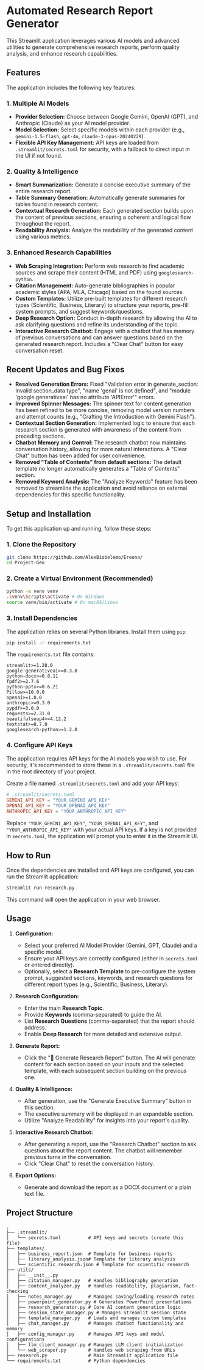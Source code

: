 # Automated Research Report Generator

This Streamlit application leverages various AI models and advanced utilities to generate comprehensive research reports, perform quality analysis, and enhance research capabilities.

## Features

The application includes the following key features:

### 1. Multiple AI Models
- **Provider Selection:** Choose between Google Gemini, OpenAI (GPT), and Anthropic (Claude) as your AI model provider.
- **Model Selection:** Select specific models within each provider (e.g., `gemini-1.5-flash`, `gpt-4o`, `claude-3-opus-20240229`).
- **Flexible API Key Management:** API keys are loaded from `.streamlit/secrets.toml` for security, with a fallback to direct input in the UI if not found.

### 2. Quality & Intelligence
- **Smart Summarization:** Generate a concise executive summary of the entire research report.
- **Table Summary Generation:** Automatically generate summaries for tables found in research content.
- **Contextual Research Generation:** Each generated section builds upon the content of previous sections, ensuring a coherent and logical flow throughout the report.
- **Readability Analysis:** Analyze the readability of the generated content using various metrics.

### 3. Enhanced Research Capabilities
- **Web Scraping Integration:** Perform web research to find academic sources and scrape their content (HTML and PDF) using `googlesearch-python`.
- **Citation Management:** Auto-generate bibliographies in popular academic styles (APA, MLA, Chicago) based on the found sources.
- **Custom Templates:** Utilize pre-built templates for different research types (Scientific, Business, Literary) to structure your reports, pre-fill system prompts, and suggest keywords/questions.
- **Deep Research Option:** Conduct in-depth research by allowing the AI to ask clarifying questions and refine its understanding of the topic.
- **Interactive Research Chatbot:** Engage with a chatbot that has memory of previous conversations and can answer questions based on the generated research report. Includes a "Clear Chat" button for easy conversation reset.

## Recent Updates and Bug Fixes

- **Resolved Generation Errors:** Fixed "Validation error in generate_section: Invalid section_data type", "name 'genai' is not defined", and "module 'google.generativeai' has no attribute 'APIError'" errors.
- **Improved Spinner Messages:** The spinner text for content generation has been refined to be more concise, removing model version numbers and attempt counts (e.g., "Crafting the Introduction with Gemini Flash").
- **Contextual Section Generation:** Implemented logic to ensure that each research section is generated with awareness of the content from preceding sections.
- **Chatbot Memory and Control:** The research chatbot now maintains conversation history, allowing for more natural interactions. A "Clear Chat" button has been added for user convenience.
- **Removed "Table of Contents" from default sections:** The default template no longer automatically generates a "Table of Contents" section.
- **Removed Keyword Analysis:** The "Analyze Keywords" feature has been removed to streamline the application and avoid reliance on external dependencies for this specific functionality.

## Setup and Installation

To get this application up and running, follow these steps:

### 1. Clone the Repository
```bash
git clone https://github.com/AlexBiobelemo/Ereuna/
cd Project-Geo
```

### 2. Create a Virtual Environment (Recommended)
```bash
python -m venv venv
.\venv\Scripts\activate # On Windows
source venv/bin/activate # On macOS/Linux
```

### 3. Install Dependencies
The application relies on several Python libraries. Install them using `pip`:
```bash
pip install -r requirements.txt
```
The `requirements.txt` file contains:
```
streamlit>=1.28.0
google-generativeai>=0.3.0
python-docx>=0.8.11
fpdf2>=2.7.6
python-pptx>=0.6.21
Pillow>=10.0.0
openai>=1.0.0
anthropic>=0.3.0
pypdf>=3.0.0
requests>=2.31.0
beautifulsoup4>=4.12.2
textstat>=0.7.0
googlesearch-python>=1.2.0
```

### 4. Configure API Keys
The application requires API keys for the AI models you wish to use. For security, it's recommended to store these in a `.streamlit/secrets.toml` file in the root directory of your project.

Create a file named `.streamlit/secrets.toml` and add your API keys:

```toml
# .streamlit/secrets.toml
GEMINI_API_KEY = "YOUR_GEMINI_API_KEY"
OPENAI_API_KEY = "YOUR_OPENAI_API_KEY"
ANTHROPIC_API_KEY = "YOUR_ANTHROPIC_API_KEY"
```
Replace `"YOUR_GEMINI_API_KEY"`, `"YOUR_OPENAI_API_KEY"`, and `"YOUR_ANTHROPIC_API_KEY"` with your actual API keys. If a key is not provided in `secrets.toml`, the application will prompt you to enter it in the Streamlit UI.

## How to Run

Once the dependencies are installed and API keys are configured, you can run the Streamlit application:

```bash
streamlit run research.py
```

This command will open the application in your web browser.

## Usage

1.  **Configuration:**
    *   Select your preferred AI Model Provider (Gemini, GPT, Claude) and a specific model.
    *   Ensure your API keys are correctly configured (either in `secrets.toml` or entered directly).
    *   Optionally, select a **Research Template** to pre-configure the system prompt, suggested sections, keywords, and research questions for different report types (e.g., Scientific, Business, Literary).

2.  **Research Configuration:**
    *   Enter the main **Research Topic**.
    *   Provide **Keywords** (comma-separated) to guide the AI.
    *   List **Research Questions** (comma-separated) that the report should address.
    *   Enable **Deep Research** for more detailed and extensive output.

3.  **Generate Report:**
    *   Click the "🚀 Generate Research Report" button. The AI will generate content for each section based on your inputs and the selected template, with each subsequent section building on the previous one.

4.  **Quality & Intelligence:**
    *   After generation, use the "Generate Executive Summary" button in this section.
    *   The executive summary will be displayed in an expandable section.
    *   Utilize "Analyze Readability" for insights into your report's quality.

5.  **Interactive Research Chatbot:**
    *   After generating a report, use the "Research Chatbot" section to ask questions about the report content. The chatbot will remember previous turns in the conversation.
    *   Click "Clear Chat" to reset the conversation history.

6.  **Export Options:**
    *   Generate and download the report as a DOCX document or a plain text file.

## Project Structure

```
.
├── .streamlit/
│   └── secrets.toml          # API keys and secrets (create this file)
├── templates/
│   ├── business_report.json  # Template for business reports
│   ├── literary_analysis.json# Template for literary analysis
│   └── scientific_research.json # Template for scientific research
├── utils/
│   ├── __init__.py
│   ├── citation_manager.py   # Handles bibliography generation
│   ├── content_analyzer.py   # Handles readability, plagiarism, fact-checking
│   ├── notes_manager.py      # Manages saving/loading research notes
│   ├── powerpoint_generator.py # Generates PowerPoint presentations
│   ├── research_generator.py # Core AI content generation logic
│   ├── session_state_manager.py # Manages Streamlit session state
│   ├── template_manager.py   # Loads and manages custom templates
│   ├── chat_manager.py       # Manages chatbot functionality and memory
│   ├── config_manager.py     # Manages API keys and model configurations
│   ├── llm_client_manager.py # Manages LLM client initialization
│   └── web_scraper.py        # Handles web scraping from URLs
├── research.py               # Main Streamlit application file
└── requirements.txt          # Python dependencies
```



